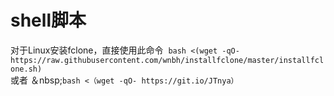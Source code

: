 # shell脚本
对于Linux安装fclone，直接使用此命令
&nbsp;`bash <(wget -qO- https://raw.githubusercontent.com/wnbh/installfclone/master/installfclone.sh)`  
或者
＆nbsp;`bash <（wget -qO- https://git.io/JTnya）`  
